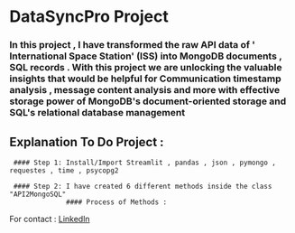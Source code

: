 # DataSyncPro Project


### In this project , I have transformed the raw API data of ' International Space Station' (ISS)  into   MongoDB   documents , SQL records . With this project we are unlocking the valuable insights that would be helpful for Communication timestamp analysis , message content analysis and more with effective storage power of MongoDB's document-oriented storage and SQL's relational database management

## Explanation To Do Project : 

     #### Step 1: Install/Import Streamlit , pandas , json , pymongo , requestes , time , psycopg2  

     #### Step 2: I have created 6 different methods inside the class "API2MongoSQL" 
                  #### Process of Methods :

                               
      
  
    
    















For contact : [Linkedln](https://www.linkedin.com/in/praveen-n-2b4004223/)







